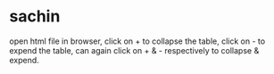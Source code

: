 # sachin

open html file in browser,
 click on + to collapse the table,
 click on - to expend the table,
 can again click on + & - respectively to collapse  & expend.
